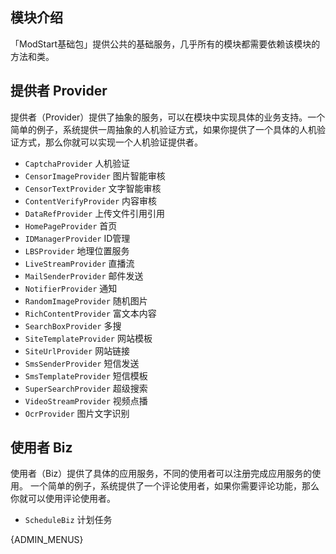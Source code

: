 ## 模块介绍

「ModStart基础包」提供公共的基础服务，几乎所有的模块都需要依赖该模块的方法和类。

## 提供者 Provider

提供者（Provider）提供了抽象的服务，可以在模块中实现具体的业务支持。一个简单的例子，系统提供一周抽象的人机验证方式，如果你提供了一个具体的人机验证方式，那么你就可以实现一个人机验证提供者。

- `CaptchaProvider` 人机验证
- `CensorImageProvider` 图片智能审核
- `CensorTextProvider` 文字智能审核
- `ContentVerifyProvider` 内容审核
- `DataRefProvider` 上传文件引用引用
- `HomePageProvider` 首页
- `IDManagerProvider` ID管理
- `LBSProvider` 地理位置服务
- `LiveStreamProvider` 直播流
- `MailSenderProvider` 邮件发送
- `NotifierProvider` 通知
- `RandomImageProvider` 随机图片
- `RichContentProvider` 富文本内容
- `SearchBoxProvider` 多搜
- `SiteTemplateProvider` 网站模板
- `SiteUrlProvider` 网站链接
- `SmsSenderProvider` 短信发送
- `SmsTemplateProvider` 短信模板
- `SuperSearchProvider` 超级搜索
- `VideoStreamProvider` 视频点播
- `OcrProvider` 图片文字识别

## 使用者 Biz

使用者（Biz）提供了具体的应用服务，不同的使用者可以注册完成应用服务的使用。 一个简单的例子，系统提供了一个评论使用者，如果你需要评论功能，那么你就可以使用评论使用者。

- `ScheduleBiz` 计划任务

{ADMIN_MENUS}

